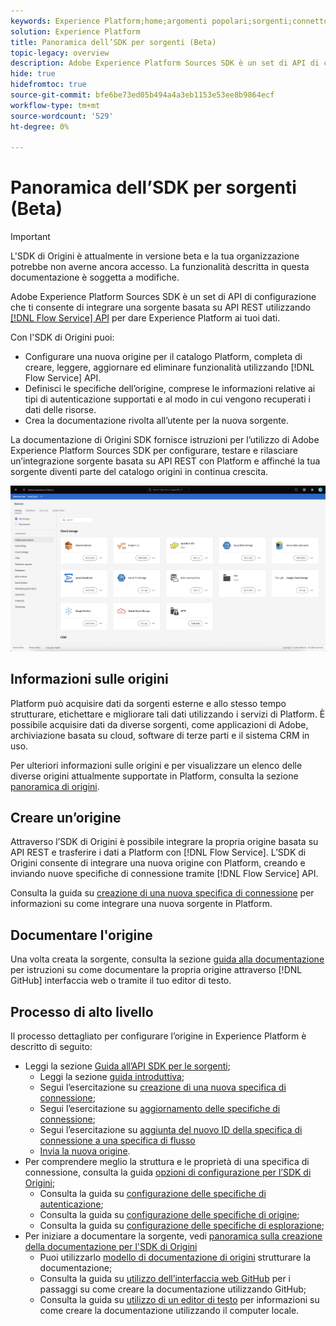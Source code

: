```yaml
---
keywords: Experience Platform;home;argomenti popolari;sorgenti;connettori;connettori sorgente;origini sdk;sdk;SDK
solution: Experience Platform
title: Panoramica dell’SDK per sorgenti (Beta)
topic-legacy: overview
description: Adobe Experience Platform Sources SDK è un set di API di configurazione che ti consente di integrare una sorgente basata su API REST utilizzando l’API del servizio di flusso per Experience Platform i tuoi dati.
hide: true
hidefromtoc: true
source-git-commit: bfe6be73ed05b494a4a3eb1153e53ee8b9864ecf
workflow-type: tm+mt
source-wordcount: '529'
ht-degree: 0%

---
```


# Panoramica dell’SDK per sorgenti (Beta)

>[!IMPORTANT]
>
>L&#39;SDK di Origini è attualmente in versione beta e la tua organizzazione potrebbe non averne ancora accesso. La funzionalità descritta in questa documentazione è soggetta a modifiche.

Adobe Experience Platform Sources SDK è un set di API di configurazione che ti consente di integrare una sorgente basata su API REST utilizzando [[!DNL Flow Service] API](https://www.adobe.io/experience-platform-apis/references/flow-service/) per dare Experience Platform ai tuoi dati.

Con l&#39;SDK di Origini puoi:

* Configurare una nuova origine per il catalogo Platform, completa di creare, leggere, aggiornare ed eliminare funzionalità utilizzando [!DNL Flow Service] API.
* Definisci le specifiche dell’origine, comprese le informazioni relative ai tipi di autenticazione supportati e al modo in cui vengono recuperati i dati delle risorse.
* Crea la documentazione rivolta all’utente per la nuova sorgente.

La documentazione di Origini SDK fornisce istruzioni per l’utilizzo di Adobe Experience Platform Sources SDK per configurare, testare e rilasciare un’integrazione sorgente basata su API REST con Platform e affinché la tua sorgente diventi parte del catalogo origini in continua crescita.

![catalogo](./assets/catalog.png)

## Informazioni sulle origini

Platform può acquisire dati da sorgenti esterne e allo stesso tempo strutturare, etichettare e migliorare tali dati utilizzando i servizi di Platform. È possibile acquisire dati da diverse sorgenti, come applicazioni di Adobe, archiviazione basata su cloud, software di terze parti e il sistema CRM in uso.

Per ulteriori informazioni sulle origini e per visualizzare un elenco delle diverse origini attualmente supportate in Platform, consulta la sezione [panoramica di origini](../home.md).

## Creare un’origine

Attraverso l’SDK di Origini è possibile integrare la propria origine basata su API REST e trasferire i dati a Platform con [!DNL Flow Service]. L’SDK di Origini consente di integrare una nuova origine con Platform, creando e inviando nuove specifiche di connessione tramite [!DNL Flow Service] API.

Consulta la guida su [creazione di una nuova specifica di connessione](./api/overview.md) per informazioni su come integrare una nuova sorgente in Platform.

## Documentare l&#39;origine

Una volta creata la sorgente, consulta la sezione [guida alla documentazione](./documentation/overview.md) per istruzioni su come documentare la propria origine attraverso [!DNL GitHub] interfaccia web o tramite il tuo editor di testo.

## Processo di alto livello

Il processo dettagliato per configurare l’origine in Experience Platform è descritto di seguito:

* Leggi la sezione [Guida all’API SDK per le sorgenti](./api/overview.md);
   * Leggi la sezione [guida introduttiva](./api/getting-started.md);
   * Segui l’esercitazione su [creazione di una nuova specifica di connessione](./api/create.md);
   * Segui l’esercitazione su [aggiornamento delle specifiche di connessione](./api/update-connection-specs.md);
   * Segui l’esercitazione su [aggiunta del nuovo ID della specifica di connessione a una specifica di flusso](./api/update-flow-specs.md)
   * [Invia la nuova origine](./api/submit.md).
* Per comprendere meglio la struttura e le proprietà di una specifica di connessione, consulta la guida [opzioni di configurazione per l’SDK di Origini](./config/config.md);
   * Consulta la guida su [configurazione delle specifiche di autenticazione](./config/authspec.md);
   * Consulta la guida su [configurazione delle specifiche di origine](./config/sourcespec.md);
   * Consulta la guida su [configurazione delle specifiche di esplorazione](./config/explorespec.md);
* Per iniziare a documentare la sorgente, vedi [panoramica sulla creazione della documentazione per l&#39;SDK di Origini](./documentation/overview.md)
   * Puoi utilizzarlo [modello di documentazione di origini](./documentation/template.md) strutturare la documentazione;
   * Consulta la guida su [utilizzo dell’interfaccia web GitHub](./documentation/github.md) per i passaggi su come creare la documentazione utilizzando GitHub;
   * Consulta la guida su [utilizzo di un editor di testo](./documentation/text-editor.md) per informazioni su come creare la documentazione utilizzando il computer locale.

